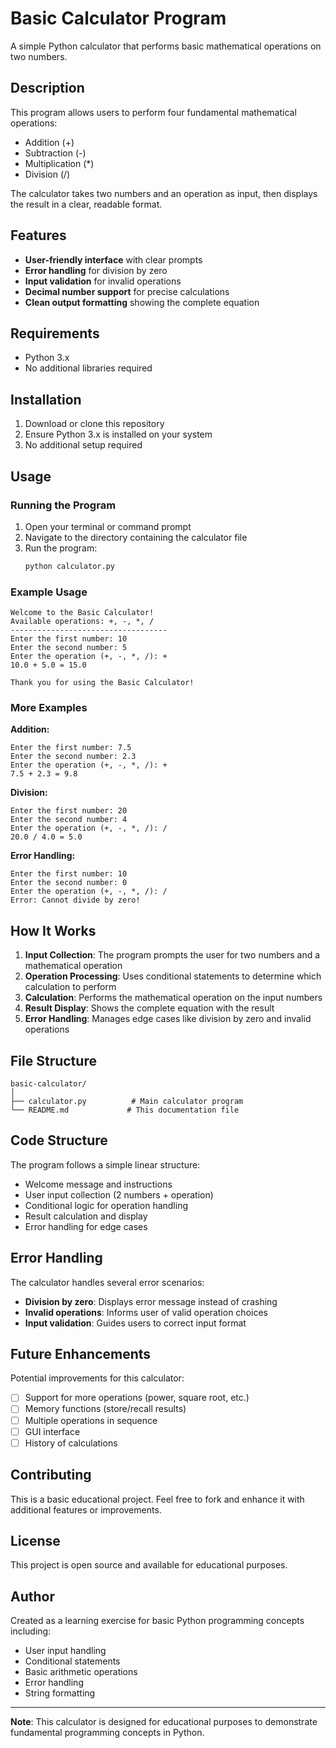 # Basic Calculator Program

A simple Python calculator that performs basic mathematical operations on two numbers.

## Description

This program allows users to perform four fundamental mathematical operations:
- Addition (+)
- Subtraction (-)
- Multiplication (*)
- Division (/)

The calculator takes two numbers and an operation as input, then displays the result in a clear, readable format.

## Features

- **User-friendly interface** with clear prompts
- **Error handling** for division by zero
- **Input validation** for invalid operations
- **Decimal number support** for precise calculations
- **Clean output formatting** showing the complete equation

## Requirements

- Python 3.x
- No additional libraries required

## Installation

1. Download or clone this repository
2. Ensure Python 3.x is installed on your system
3. No additional setup required

## Usage

### Running the Program

1. Open your terminal or command prompt
2. Navigate to the directory containing the calculator file
3. Run the program:
   ```bash
   python calculator.py
   ```

### Example Usage

```
Welcome to the Basic Calculator!
Available operations: +, -, *, /
-----------------------------------
Enter the first number: 10
Enter the second number: 5
Enter the operation (+, -, *, /): +
10.0 + 5.0 = 15.0

Thank you for using the Basic Calculator!
```

### More Examples

**Addition:**
```
Enter the first number: 7.5
Enter the second number: 2.3
Enter the operation (+, -, *, /): +
7.5 + 2.3 = 9.8
```

**Division:**
```
Enter the first number: 20
Enter the second number: 4
Enter the operation (+, -, *, /): /
20.0 / 4.0 = 5.0
```

**Error Handling:**
```
Enter the first number: 10
Enter the second number: 0
Enter the operation (+, -, *, /): /
Error: Cannot divide by zero!
```

## How It Works

1. **Input Collection**: The program prompts the user for two numbers and a mathematical operation
2. **Operation Processing**: Uses conditional statements to determine which calculation to perform
3. **Calculation**: Performs the mathematical operation on the input numbers
4. **Result Display**: Shows the complete equation with the result
5. **Error Handling**: Manages edge cases like division by zero and invalid operations

## File Structure

```
basic-calculator/
│
├── calculator.py          # Main calculator program
└── README.md             # This documentation file
```

## Code Structure

The program follows a simple linear structure:
- Welcome message and instructions
- User input collection (2 numbers + operation)
- Conditional logic for operation handling
- Result calculation and display
- Error handling for edge cases

## Error Handling

The calculator handles several error scenarios:
- **Division by zero**: Displays error message instead of crashing
- **Invalid operations**: Informs user of valid operation choices
- **Input validation**: Guides users to correct input format

## Future Enhancements

Potential improvements for this calculator:
- [ ] Support for more operations (power, square root, etc.)
- [ ] Memory functions (store/recall results)
- [ ] Multiple operations in sequence
- [ ] GUI interface
- [ ] History of calculations

## Contributing

This is a basic educational project. Feel free to fork and enhance it with additional features or improvements.

## License

This project is open source and available for educational purposes.

## Author

Created as a learning exercise for basic Python programming concepts including:
- User input handling
- Conditional statements
- Basic arithmetic operations
- Error handling
- String formatting

---

**Note**: This calculator is designed for educational purposes to demonstrate fundamental programming concepts in Python.
